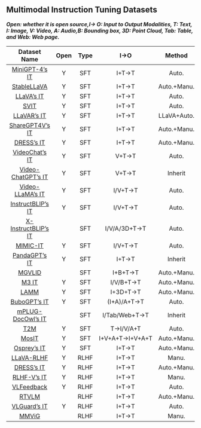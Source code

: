 ## Multimodal Instruction Tuning Datasets

***Open: whether it is open source,I→ O: Input to Output Modalities, T: Text, I: Image, V: Video, A: Audio,B: Bounding box, 3D: Point Cloud, Tab: Table, and Web: Web page.***

|                         Dataset Name                         | Open | Type |       I→O       |   Method    | Multi-Turn |    #.I/V/A     | #.Dialog Turn | #.Instance |
| :----------------------------------------------------------: | :--: | :--: | :-------------: | :---------: | :--------: | :------------: | :-----------: | :--------: |
|        [MiniGPT-4’s IT](https://minigpt-4.github.io/)        |  Y   | SFT  |      I+T→T      |    Auto.    |     x      |    134M/–/–    |       1       |     5K     |
| [StableLLaVA](https://icoz69.github.io/stablellava-official/) |  Y   | SFT  |      I+T→T      | Auto.+Manu. |     x      |    126K/–/–    |       1       |    126K    |
|           [LLaVA’s IT](https://llavar.github.io/)            |  Y   | SFT  |      I+T→T      |    Auto.    |     Ⅴ      |    81K/–/–     |     2.29      |    150K    |
| [SVIT](https://github.com/BAAI-DCAI/Visual-Instruction-Tuning) |  Y   | SFT  |      I+T→T      |    Auto.    |     Ⅴ      |    108K/–/–    |       5       |    3.2M    |
|           [LLaVAR’s IT](https://llavar.github.io/)           |  Y   | SFT  |      I+T→T      | LLaVA+Auto. |     Ⅴ      |    20K/–/–     |     2.27      |    174K    |
|       [ShareGPT4V’s IT](https://sharegpt4v.github.io/)       |  Y   | SFT  |      I+T→T      | Auto.+Manu. |     x      |    100K/–/–    |       –       |     –      |
| [DRESS’s IT](https://huggingface.co/datasets/YangyiYY/LVLM_NLF) |  Y   | SFT  |      I+T→T      | Auto.+Manu. |     Ⅴ      |    193K/–/–    |      ∼4       |     –      |
| [VideoChat’s IT](https://github.com/OpenGVLab/Ask-Anything)  |  Y   | SFT  |      V+T→T      |    Auto.    |     Ⅴ      |     –/8K/–     |     1.82      |    11K     |
| [Video-ChatGPT’s IT](https://github.com/mbzuai-oryx/Video-ChatGPT) |  Y   | SFT  |      V+T→T      |   Inherit   |     Ⅴ      |    –/100K/–    |       1       |    100K    |
| [Video-LLaMA’s IT](https://github.com/DAMO-NLP-SG/Video-LLaMA) |  Y   | SFT  |     I/V+T→T     |    Auto.    |     Ⅴ      |    81K/8K/–    |     2.22      |    171K    |
|       [InstructBLIP’s IT](https://llava-vl.github.io/)       |  Y   | SFT  |     I/V+T→T     |    Auto.    |     x      |       –        |       –       |   ∼ 1.6M   |
|   [X-InstructBLIP’s IT](https://arxiv.org/abs/2311.18799)    |      | SFT  |  I/V/A/3D+T→T   |    Auto.    |     x      |       –        |       –       |   ∼ 1.8M   |
|         [MIMIC-IT](https://github.com/Luodian/otter)         |  Y   | SFT  |     I/V+T→T     |    Auto.    |     x      |  8.1M/502K/–   |       1       |    2.8M    |
|        [PandaGPT’s IT](https://panda-gpt.github.io/)         |  Y   | SFT  |      I+T→T      |   Inherit   |     Ⅴ      |    81K/–/–     |     2.29      |    160K    |
|          [MGVLID](https://arxiv.org/abs/2307.09474)          |      | SFT  |     I+B+T→T     | Auto.+Manu. |     x      |    108K/–/–    |       –       |    108K    |
| [M3 IT](https://huggingface.co/datasets/MMInstruction/M3IT)  |  Y   | SFT  |    I/V/B+T→T    | Auto.+Manu. |     x      |     –/–/–      |       1       |    2.4M    |
|             [LAMM](https://openlamm.github.io/)              |  Y   | SFT  |    I+3D+T→T     | Auto.+Manu. |     Ⅴ      |    91K/–/–     |     3.27      |    196K    |
|         [BuboGPT’s IT](https://bubo-gpt.github.io/)          |  Y   | SFT  |   (I+A)/A+T→T   |    Auto.    |     x      |    5K/–/9K     |       –       |     9K     |
|   [mPLUG-DocOwl’s IT](https://github.com/X-PLUG/mPLUG-Owl)   |      | SFT  |  I/Tab/Web+T→T  |   Inherit   |     x      |       –        |       –       |     –      |
|              [T2M](https://next-gpt.github.io/)              |  Y   | SFT  |    T→I/V/A+T    |    Auto.    |     x      | 4.9K/4.9K/4.9K |       1       |   14.7K    |
|        [MosIT](https://github.com/NExT-GPT/NExT-GPT)         |  Y   | SFT  | I+V+A+T→I+V+A+T | Auto.+Manu. |     Ⅴ      |    4K/4K/4K    |      4.8      |     5K     |
|     [Osprey’s IT](https://github.com/CircleRadon/Osprey)     |  Y   | SFT  |      I+T→T      | Auto.+Manu. |     Ⅴ      |     –/–/–      |      ∼4       |    724K    |
|         [LLaVA-RLHF](https://llava-rlhf.github.io/)          |  Y   | RLHF |      I+T→T      |    Manu.    |     x      |     –/–/–      |       –       |    10K     |
| [DRESS’s IT](https://huggingface.co/datasets/YangyiYY/LVLM_NLF) |  Y   | RLHF |      I+T→T      | Auto.+Manu. |     Ⅴ      |    33K/–/–     |      ∼4       |     –      |
|       [RLHF-V’s IT](https://github.com/RLHF-V/RLHF-V)        |  Y   | RLHF |      I+T→T      |    Manu.    |     x      |     –/–/–      |       –       |    1.4K    |
|         [VLFeedback](https://vlf-silkie.github.io/)          |  Y   | RLHF |      I+T→T      |    Auto.    |     x      |     –/–/–      |       –       |    80K     |
|          [RTVLM](https://arxiv.org/abs/2401.12915)           |      | RLHF |      I+T→T      | Auto.+Manu. |     x      |     –/–/–      |       –       |     5K     |
|      [VLGuard’s IT](https://github.com/ys-zong/VLGuard)      |  Y   | RLHF |      I+T→T      |    Auto.    |     x      |     3K/–/–     |       –       |     3K     |
|          [MMViG](https://arxiv.org/abs/1608.00272)           |      | RLHF |      I+T→T      |    Manu.    |     x      |    16K/–/–     |       –       |    16K     |
